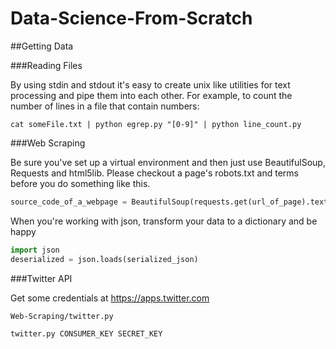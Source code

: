 # Data-Science-From-Scratch

##Getting Data

###Reading Files

By using stdin and stdout it's easy to create unix like utilities for text processing and pipe them into each other. For example, to count the number of lines in a file that contain numbers:

```
cat someFile.txt | python egrep.py "[0-9]" | python line_count.py 
```

###Web Scraping

Be sure you've set up a virtual environment and then just use BeautifulSoup, Requests and html5lib. Please checkout  a page's robots.txt and terms before you do something like this.

```python
source_code_of_a_webpage = BeautifulSoup(requests.get(url_of_page).text,'html5lib')
```

When you're working with json, transform your data to a dictionary and be happy

```python
import json
deserialized = json.loads(serialized_json)
```

###Twitter API

Get some credentials at https://apps.twitter.com

```
Web-Scraping/twitter.py

twitter.py CONSUMER_KEY SECRET_KEY
```